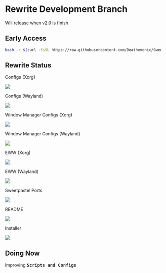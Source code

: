 # Rewrite Development Branch
Will release when v2.0 is finish

## Early Access
```sh
bash -c $(curl -fsSL https://raw.githubusercontent.com/Deathemonic/SweetDots/xorg/install)
```

## Rewrite Status

Configs (Xorg)

![](https://us-central1-progress-markdown.cloudfunctions.net/progress/95)

Configs (Wayland)

![](https://us-central1-progress-markdown.cloudfunctions.net/progress/55)

Window Manager Configs (Xorg)

![](https://us-central1-progress-markdown.cloudfunctions.net/progress/80)

Window Manager Configs (Wayland)

![](https://us-central1-progress-markdown.cloudfunctions.net/progress/37)

EWW (Xorg)

![](https://us-central1-progress-markdown.cloudfunctions.net/progress/92)

EWW (Wayland)

![](https://us-central1-progress-markdown.cloudfunctions.net/progress/50)

Sweetpastel Ports

![](https://us-central1-progress-markdown.cloudfunctions.net/progress/69)

README

![](https://us-central1-progress-markdown.cloudfunctions.net/progress/10)

Installer

![](https://us-central1-progress-markdown.cloudfunctions.net/progress/85)

## Doing Now

Improving **<kbd>Scripts and Configs</kbd>**
